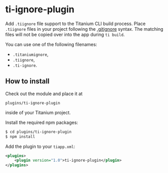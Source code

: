 # ti-ignore-plugin

Add `.tiignore` file support to the Titanium CLI build process. Place `.tiignore`
files in your project following the [.gitignore](http://git-scm.com/docs/gitignore) syntax. The matching files will not be copied over into the app
during `ti build`.

You can use one of the following filenames:
- `.titaniumignore`,
- `.tiignore`,
- `.ti-ignore`.

## How to install

Check out the module and place it at

```
plugins/ti-ignore-plugin
```

inside of your Titanium project.

Install the required npm packages:

```bash
$ cd plugins/ti-ignore-plugin
$ npm install
```

Add the plugin to your `tiapp.xml`:

```xml
<plugins>
    <plugin version="1.0">ti-ignore-plugin</plugin>
</plugins>
```
